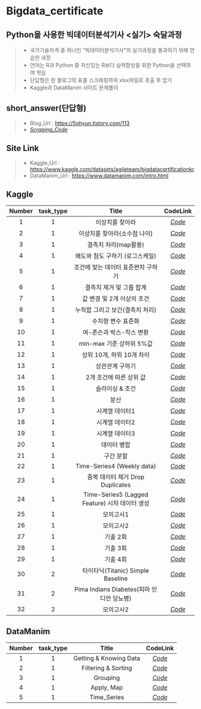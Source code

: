 # Bigdata_certificate

## Python을 사용한 빅데이터분석기사 <실기> 숙달과정

> + 국가기술자격 중 하나인 "빅데이터분석기사"의 실기과정을 통과하기 위해 연습한 과정 <br>
> + 언어는 R과 Python 중 자신있는 R보다 실력향상을 위한 Python을 선택하여 학습 <br>
> + 단답형은 한 블로그의 표를 스크래핑하여 xlsx파일로 추출 후 암기 
> + Kaggle과 DataManim 사이트 문제풀이 <br>

## short_answer(단답형)
> + Blog_Url : https://5ohyun.tistory.com/113
> + *[Scraping_Code](https://github.com/Yun024/Bigdata_certificate/blob/main/Webscraping_table(short-answer).py)*

## Site Link
> + Kaggle_Url : https://www.kaggle.com/datasets/agileteam/bigdatacertificationkr
> + DataManim_Url : https://www.datamanim.com/intro.html

## Kaggle
|Number|task_type|Title|CodeLink|
|:---:|:---:|:---:|:---:|
|1|1|이상치를 찾아라|*[Code](https://github.com/Yun024/Bigdata_certificate/blob/main/Kaggel/T1-1.%EC%9D%B4%EC%83%81%EC%B9%98%EB%A5%BC%20%EC%B0%BE%EC%95%84%EB%9D%BC.py)*|
|2|1|이상치를 찾아라(소수점 나이)|*[Code](https://github.com/Yun024/Bigdata_certificate/blob/main/Kaggel/T1-2.%20%EC%9D%B4%EC%83%81%EC%B9%98%EB%A5%BC%20%EC%B0%BE%EC%95%84%EB%9D%BC(%EC%86%8C%EC%88%98%EC%A0%90%20%EB%82%98%EC%9D%B4).py)*|
|3|1|결측치 처리(map활용)|*[Code](https://github.com/Yun024/Bigdata_certificate/blob/main/Kaggel/T1-3.%20%EA%B2%B0%EC%B8%A1%EC%B9%98%20%EC%B2%98%EB%A6%AC(map%ED%99%9C%EC%9A%A9).py)*|
|4|1|왜도와 첨도 구하기 (로그스케일)|*[Code](https://github.com/Yun024/Bigdata_certificate/blob/main/Kaggel/T1-4.%20%EC%99%9C%EB%8F%84%EC%99%80%20%EC%B2%A8%EB%8F%84%20%EA%B5%AC%ED%95%98%EA%B8%B0%20(%EB%A1%9C%EA%B7%B8%EC%8A%A4%EC%BC%80%EC%9D%BC).py)*|
|5|1|조건에 맞는 데이터 표준편차 구하기|*[Code](https://github.com/Yun024/Bigdata_certificate/blob/main/Kaggel/T1-5.%20%EC%A1%B0%EA%B1%B4%EC%97%90%20%EB%A7%9E%EB%8A%94%20%EB%8D%B0%EC%9D%B4%ED%84%B0%20%ED%91%9C%EC%A4%80%ED%8E%B8%EC%B0%A8%20%EA%B5%AC%ED%95%98%EA%B8%B0.py)*|
|6|1|결측치 제거 및 그룹 합계|*[Code](https://github.com/Yun024/Bigdata_certificate/blob/main/Kaggel/T1-6.%20%EA%B2%B0%EC%B8%A1%EC%B9%98%20%EC%A0%9C%EA%B1%B0%20%EB%B0%8F%20%EA%B7%B8%EB%A3%B9%20%ED%95%A9%EA%B3%84.py)*|
|7|1|값 변경 및 2개 이상의 조건|*[Code](https://github.com/Yun024/Bigdata_certificate/blob/main/Kaggel/T1-7.%20%EA%B0%92%20%EB%B3%80%EA%B2%BD%20%EB%B0%8F%202%EA%B0%9C%20%EC%9D%B4%EC%83%81%EC%9D%98%20%EC%A1%B0%EA%B1%B4.py)*|
|8|1|누적합 그리고 보간(결측치 처리)|*[Code](https://github.com/Yun024/Bigdata_certificate/blob/main/Kaggel/T1-8.%20%EB%88%84%EC%A0%81%ED%95%A9%20%EA%B7%B8%EB%A6%AC%EA%B3%A0%20%EB%B3%B4%EA%B0%84(%EA%B2%B0%EC%B8%A1%EC%B9%98%20%EC%B2%98%EB%A6%AC).py)*|
|9|1|수치형 변수 표준화|*[Code](https://github.com/Yun024/Bigdata_certificate/blob/main/Kaggel/T1-9.%20%EC%88%98%EC%B9%98%ED%98%95%20%EB%B3%80%EC%88%98%20%ED%91%9C%EC%A4%80%ED%99%94.py)*|
|10|1|여-존슨과 박스-칵스 변환|*[Code](https://github.com/Yun024/Bigdata_certificate/blob/main/Kaggel/T1-10.%20%EC%97%AC-%EC%A1%B4%EC%8A%A8%EA%B3%BC%20%EB%B0%95%EC%8A%A4-%EC%B9%B5%EC%8A%A4%20%EB%B3%80%ED%99%98.py)*|
|11|1|min-max 기준 상하위 5%값|*[Code](https://github.com/Yun024/Bigdata_certificate/blob/main/Kaggel/T1-11.%20min-max%20%EA%B8%B0%EC%A4%80%20%EC%83%81%ED%95%98%EC%9C%84%205%25%EA%B0%92.py)*|
|12|1|상위 10개, 하위 10개 차이|*[Code](https://github.com/Yun024/Bigdata_certificate/blob/main/Kaggel/T1-12.%20%EC%83%81%EC%9C%84%2010%EA%B0%9C%2C%20%ED%95%98%EC%9C%84%2010%EA%B0%9C%20%EC%B0%A8%EC%9D%B4.py)*|
|13|1|상관관계 구하기|*[Code](https://github.com/Yun024/Bigdata_certificate/blob/main/Kaggel/T1-13.%20%EC%83%81%EA%B4%80%EA%B4%80%EA%B3%84%20%EA%B5%AC%ED%95%98%EA%B8%B0.py)*|
|14|1|2개 조건에 따른 상위 값|*[Code](https://github.com/Yun024/Bigdata_certificate/blob/main/Kaggel/T1-14.%202%EA%B0%9C%20%EC%A1%B0%EA%B1%B4%EC%97%90%20%EB%94%B0%EB%A5%B8%20%EC%83%81%EC%9C%84%20%EA%B0%92.py)*|
|15|1|슬라이싱 & 조건|*[Code](https://github.com/Yun024/Bigdata_certificate/blob/main/Kaggel/T1-15.%20%EC%8A%AC%EB%9D%BC%EC%9D%B4%EC%8B%B1%20%26%20%EC%A1%B0%EA%B1%B4.py)*|
|16|1|분산|*[Code](https://github.com/Yun024/Bigdata_certificate/blob/main/Kaggel/T1-16.%20%EB%B6%84%EC%82%B0.py)*|
|17|1|시계열 데이터1|*[Code](https://github.com/Yun024/Bigdata_certificate/blob/main/Kaggel/T1-17.%20%EC%8B%9C%EA%B3%84%EC%97%B4%20%EB%8D%B0%EC%9D%B4%ED%84%B01.py)*|
|18|1|시계열 데이터2|*[Code](https://github.com/Yun024/Bigdata_certificate/blob/main/Kaggel/T1-18.%20%EC%8B%9C%EA%B3%84%EC%97%B4%20%EB%8D%B0%EC%9D%B4%ED%84%B02.py)*|
|19|1|시계열 데이터3|*[Code](https://github.com/Yun024/Bigdata_certificate/blob/main/Kaggel/T1-19.%20%EC%8B%9C%EA%B3%84%EC%97%B4%20%EB%8D%B0%EC%9D%B4%ED%84%B03.py)*|
|20|1|데이터 병합|*[Code](https://github.com/Yun024/Bigdata_certificate/blob/main/Kaggel/T1-20.%20%EB%8D%B0%EC%9D%B4%ED%84%B0%20%EB%B3%91%ED%95%A9.py)*|
|21|1|구간 분할|*[Code](https://github.com/Yun024/Bigdata_certificate/blob/main/Kaggel/T1-21.%20%EA%B5%AC%EA%B0%84%20%EB%B6%84%ED%95%A0.py)*|
|22|1|Time-Series4 (Weekly data)|*[Code](https://github.com/Yun024/Bigdata_certificate/blob/main/Kaggel/T1-22.%20Time-Series4%20(Weekly%20data).py)*|
|23|1|중복 데이터 제거 Drop Duplicates|*[Code](https://github.com/Yun024/Bigdata_certificate/blob/main/Kaggel/T1-23.%20%EC%A4%91%EB%B3%B5%20%EB%8D%B0%EC%9D%B4%ED%84%B0%20%EC%A0%9C%EA%B1%B0%20Drop%20Duplicates.py)*|
|24|1|Time-Series5 (Lagged Feature) 시차 데이터 생성|*[Code](https://github.com/Yun024/Bigdata_certificate/blob/main/Kaggel/T1-24.%20Time-Series5%20(Lagged%20Feature)%20%EC%8B%9C%EC%B0%A8%20%EB%8D%B0%EC%9D%B4%ED%84%B0%20%EC%83%9D%EC%84%B1.py)*|
|25|1|모의고사1|*[Code](https://github.com/Yun024/Bigdata_certificate/blob/main/Kaggel/TYPE1.%20%EC%9E%91%EC%97%85%ED%98%951%20%EB%AA%A8%EC%9D%98%EA%B3%A0%EC%82%AC%20Tutorial.py)*|
|26|1|모의고사2|*[Code](https://github.com/Yun024/Bigdata_certificate/blob/main/Kaggel/TYPE2.%20%EC%9E%91%EC%97%85%ED%98%951%20%EB%AA%A8%EC%9D%98%EA%B3%A0%EC%82%AC%20Tutorial.py)*|
|27|1|기출 2회|*[Code](https://github.com/Yun024/Bigdata_certificate/blob/main/Kaggel/%EA%B8%B0%EC%B6%9C%202%ED%9A%8C%20%EC%9E%91%EC%97%85%ED%98%95%201%EC%9C%A0%ED%98%95.py)*|
|28|1|기출 3회|*[Code](https://github.com/Yun024/Bigdata_certificate/blob/main/Kaggel/%EA%B8%B0%EC%B6%9C%203%ED%9A%8C%20%EC%9E%91%EC%97%85%ED%98%95%201%EC%9C%A0%ED%98%95.py)*|
|29|1|기출 4회|*[Code](https://github.com/Yun024/Bigdata_certificate/blob/main/Kaggel/%EA%B8%B0%EC%B6%9C%204%ED%9A%8C%20%EC%9E%91%EC%97%85%ED%98%95%201%EC%9C%A0%ED%98%95.py)*|
|30|2|타이타닉(Titanic) Simple Baseline|*[Code](https://github.com/Yun024/Bigdata_certificate/blob/main/Kaggel/T2-1.%20%ED%83%80%EC%9D%B4%ED%83%80%EB%8B%89(Titanic)%20Simple%20Baseline.py)*|
|31|2|Pima Indians Diabetes(피마 인디언 당뇨병)|*[Code](https://github.com/Yun024/Bigdata_certificate/blob/main/Kaggel/T2-2.%20Pima%20Indians%20Diabetes(%ED%94%BC%EB%A7%88%20%EC%9D%B8%EB%94%94%EC%96%B8%20%EB%8B%B9%EB%87%A8%EB%B3%91).py)*|
|32|2|모의고사2|*[Code](https://github.com/Yun024/Bigdata_certificate/blob/main/Kaggel/TYPE2.%20%EC%9E%91%EC%97%85%ED%98%952%20%EB%AA%A8%EC%9D%98%EA%B3%A0%EC%82%AC%20Tutorial.py)*|




## DataManim
|Number|task_type|Title|CodeLink|
|:---:|:---:|:---:|:---:|
|1|1|Getting & Knowing Data|*[Code](https://github.com/Yun024/Bigdata_certificate/blob/main/DataManim/Getting%20%26%20Knowing%20Data.py)*|
|2|1|Filtering & Sorting|*[Code](https://github.com/Yun024/Bigdata_certificate/blob/main/DataManim/Filtering%20%26%20Sorting.py)*|
|3|1|Grouping|*[Code](https://github.com/Yun024/Bigdata_certificate/blob/main/DataManim/Grouping.py)*|
|4|1|Apply, Map|*[Code](https://github.com/Yun024/Bigdata_certificate/blob/main/DataManim/Apply%2C%20Map.py)*|
|5|1|Time_Series|*[Code](https://github.com/Yun024/Bigdata_certificate/blob/main/DataManim/Time_Series.py)*|

